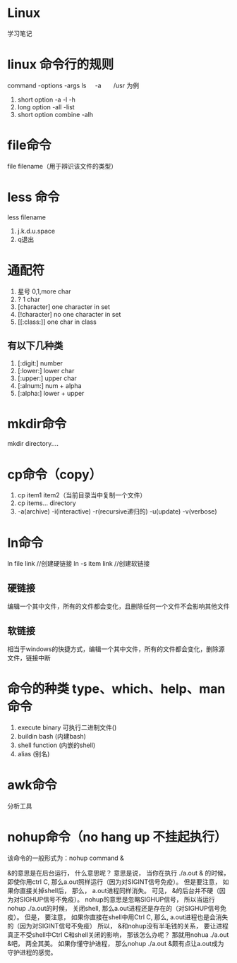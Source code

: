 # Linux
学习笔记
# linux 命令行的规则

command -options -args
ls      -a       /usr 为例

1. short option -a -l -h
2. long option -all -list
3. short option combine -alh

# file命令
file filename（用于辨识该文件的类型）
# less 命令
less filename
1. j.k.d.u.space
2. q退出

# 通配符
1. 星号  0,1,more char 
2. ?  1 char
3. [character] one character in set
4. [!character] no one character in set
5. [[:class:]] one char in class
## 有以下几种类
1. [:digit:] number
2. [:lower:] lower char 
3. [:upper:] upper char 
4. [:alnum:] num + alpha
5. [:alpha:] lower + upper

# mkdir命令
mkdir directory....

# cp命令（copy）
1. cp item1 item2（当前目录当中复制一个文件）
2. cp items... directory
3. -a(archive) -i(interactive) -r(recursive递归的) -u(update) -v(verbose)

# ln命令
ln file link  //创建硬链接
ln -s item link //创建软链接
## 硬链接
编辑一个其中文件，所有的文件都会变化，且删除任何一个文件不会影响其他文件
## 软链接
相当于windows的快捷方式，编辑一个其中文件，所有的文件都会变化，删除源文件，链接中断

# 命令的种类 type、which、help、man命令
1. execute binary 可执行二进制文件()
2. buildin bash (内建bash)
3. shell function (内嵌的shell)
4. alias (别名)
# awk命令
分析工具
# nohup命令（no hang up 不挂起执行）
该命令的一般形式为：nohup command &

  &的意思是在后台运行， 什么意思呢？  意思是说， 当你在执行 ./a.out & 的时候， 即使你用ctrl C,  那么a.out照样运行（因为对SIGINT信号免疫）。 但是要注意， 如果你直接关掉shell后， 那么， a.out进程同样消失。 可见， &的后台并不硬（因为对SIGHUP信号不免疫）。
   nohup的意思是忽略SIGHUP信号， 所以当运行nohup ./a.out的时候， 关闭shell, 那么a.out进程还是存在的（对SIGHUP信号免疫）。 但是， 要注意， 如果你直接在shell中用Ctrl C, 那么, a.out进程也是会消失的（因为对SIGINT信号不免疫）
   所以， &和nohup没有半毛钱的关系， 要让进程真正不受shell中Ctrl C和shell关闭的影响， 那该怎么办呢？ 那就用nohua ./a.out &吧， 两全其美。
   如果你懂守护进程， 那么nohup ./a.out &颇有点让a.out成为守护进程的感觉。

